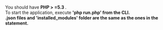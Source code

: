 You should have <strong> PHP > =5.3 </strong> .  
To start the application, execute <strong>'php run.php'</string> from the CLI.  
<strong>.json</strong> files and <strong>'installed_modules'</strong> folder are the same as the ones in the statement.  

